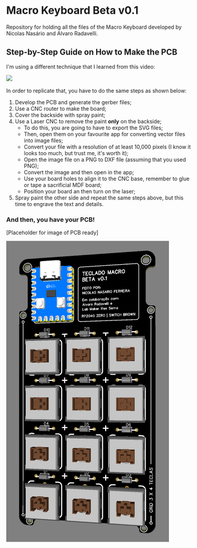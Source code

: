 # Macro Keyboard Beta v0.1
Repository for holding all the files of the Macro Keyboard developed by Nicolas Nasário and Alvaro Radavelli.

## Step-by-Step Guide on How to Make the PCB

I'm using a different technique that I learned from this video:

[![](https://markdown-videos-api.jorgenkh.no/youtube/{gY0AELOHGRc})](https://youtu.be/{gY0AELOHGRc})

In order to replicate that, you have to do the same steps as shown below:

1. Develop the PCB and generate the gerber files;
2. Use a CNC router to make the board;
3. Cover the backside with spray paint;
4. Use a Laser CNC to remove the paint **only** on the backside;
   - To do this, you are going to have to export the SVG files;
   - Then, open them on your favourite app for converting vector files into image files;
   - Convert your file with a resolution of at least 10,000 pixels (I know it looks too much, but trust me, it's worth it);
   - Open the image file on a PNG to DXF file (assuming that you used PNG);
   - Convert the image and then open in the app;
   - Use your board holes to align it to the CNC base, remember to glue or tape a sacrificial MDF board;
   - Position your board an then turn on the laser;
5. Spray paint the other side and repeat the same steps above, but this time to engrave the text and details.

### And then, you have your PCB!

[Placeholder for image of PCB ready]

![Alt text](images\3d-file.png?raw=true "3D-file")
